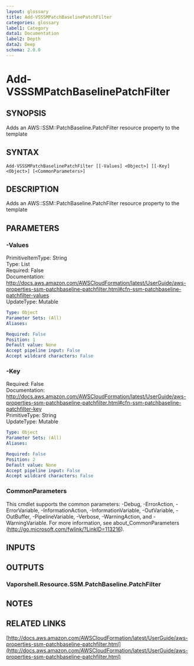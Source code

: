 ```yaml
---
layout: glossary
title: Add-VSSSMPatchBaselinePatchFilter
categories: glossary
label1: Category
data1: Documentation
label2: Depth
data2: Deep
schema: 2.0.0
---
```


# Add-VSSSMPatchBaselinePatchFilter

## SYNOPSIS
Adds an AWS::SSM::PatchBaseline.PatchFilter resource property to the template

## SYNTAX

```
Add-VSSSMPatchBaselinePatchFilter [[-Values] <Object>] [[-Key] <Object>] [<CommonParameters>]
```

## DESCRIPTION
Adds an AWS::SSM::PatchBaseline.PatchFilter resource property to the template

## PARAMETERS

### -Values
PrimitiveItemType: String    
Type: List    
Required: False    
Documentation: http://docs.aws.amazon.com/AWSCloudFormation/latest/UserGuide/aws-properties-ssm-patchbaseline-patchfilter.html#cfn-ssm-patchbaseline-patchfilter-values    
UpdateType: Mutable

```yaml
Type: Object
Parameter Sets: (All)
Aliases:

Required: False
Position: 1
Default value: None
Accept pipeline input: False
Accept wildcard characters: False
```

### -Key
Required: False    
Documentation: http://docs.aws.amazon.com/AWSCloudFormation/latest/UserGuide/aws-properties-ssm-patchbaseline-patchfilter.html#cfn-ssm-patchbaseline-patchfilter-key    
PrimitiveType: String    
UpdateType: Mutable

```yaml
Type: Object
Parameter Sets: (All)
Aliases:

Required: False
Position: 2
Default value: None
Accept pipeline input: False
Accept wildcard characters: False
```

### CommonParameters
This cmdlet supports the common parameters: -Debug, -ErrorAction, -ErrorVariable, -InformationAction, -InformationVariable, -OutVariable, -OutBuffer, -PipelineVariable, -Verbose, -WarningAction, and -WarningVariable.
For more information, see about_CommonParameters (http://go.microsoft.com/fwlink/?LinkID=113216).

## INPUTS

## OUTPUTS

### Vaporshell.Resource.SSM.PatchBaseline.PatchFilter

## NOTES

## RELATED LINKS

[http://docs.aws.amazon.com/AWSCloudFormation/latest/UserGuide/aws-properties-ssm-patchbaseline-patchfilter.html](http://docs.aws.amazon.com/AWSCloudFormation/latest/UserGuide/aws-properties-ssm-patchbaseline-patchfilter.html)

